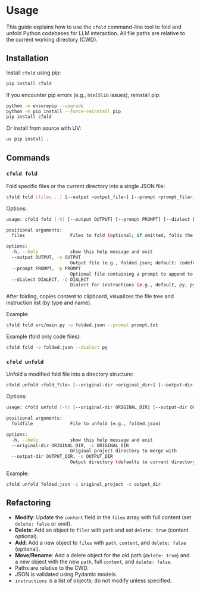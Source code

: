 # Usage

This guide explains how to use the `cfold` command-line tool to fold and unfold Python codebases for LLM interaction. All file paths are relative to the current working directory (CWD).

## Installation

Install `cfold` using pip:

```bash
pip install cfold
```

If you encounter pip errors (e.g., `html5lib` issues), reinstall pip:

```bash
python -m ensurepip --upgrade
python -m pip install --force-reinstall pip
pip install cfold
```

Or install from source with UV:

```bash
uv pip install .
```

## Commands

### `cfold fold`

Fold specific files or the current directory into a single JSON file:

```bash
cfold fold [files...] [--output <output_file>] [--prompt <prompt_file>] [--dialect <dialect>]
```

Options:

```bash
usage: cfold fold [-h] [--output OUTPUT] [--prompt PROMPT] [--dialect DIALECT] [files ...]

positional arguments:
  files                 Files to fold (optional; if omitted, folds the current directory)

options:
  -h, --help            show this help message and exit
  --output OUTPUT, -o OUTPUT
                        Output file (e.g., folded.json; default: codefold.json)
  --prompt PROMPT, -p PROMPT
                        Optional file containing a prompt to append to the output
  --dialect DIALECT, -d DIALECT
                        Dialect for instructions (e.g., default, py, pytest, doc, typst; default: default)
```

After folding, copies content to clipboard, visualizes the file tree and instruction list (by type and name).

Example:

```bash
cfold fold src/main.py -o folded.json --prompt prompt.txt
```

Example (fold only code files):

```bash
cfold fold -o folded.json --dialect py
```

### `cfold unfold`

Unfold a modified fold file into a directory structure:

```bash
cfold unfold <fold_file> [--original-dir <original_dir>] [--output-dir <output_dir>]
```

Options:

```bash
usage: cfold unfold [-h] [--original-dir ORIGINAL_DIR] [--output-dir OUTPUT_DIR] foldfile

positional arguments:
  foldfile              File to unfold (e.g., folded.json)

options:
  -h, --help            show this help message and exit
  --original-dir ORIGINAL_DIR, -i ORIGINAL_DIR
                        Original project directory to merge with
  --output-dir OUTPUT_DIR, -o OUTPUT_DIR
                        Output directory (defaults to current directory)
```

Example:

```bash
cfold unfold folded.json -i original_project -o output_dir
```

## Refactoring

- **Modify**: Update the `content` field in the `files` array with full content (set `delete: false` or omit).
- **Delete**: Add an object to `files` with `path` and set `delete: true` (content optional).
- **Add**: Add a new object to `files` with `path`, `content`, and `delete: false` (optional).
- **Move/Rename**: Add a delete object for the old path (`delete: true`) and a new object with the new `path`, full `content`, and `delete: false`.
- Paths are relative to the CWD.
- JSON is validated using Pydantic models.
- `instructions` is a list of objects; do not modify unless specified.






